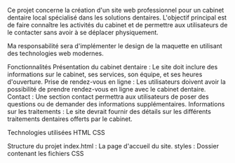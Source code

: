 Ce projet concerne la création d'un site web professionnel pour un cabinet dentaire local spécialisé dans les solutions dentaires. L'objectif principal est de faire connaître les activités du cabinet et de permettre aux utilisateurs de le contacter sans avoir à se déplacer physiquement.

 Ma responsabilité sera d'implémenter le design de la maquette en utilisant des technologies web modernes.

 Fonctionnalités
Présentation du cabinet dentaire : Le site doit inclure des informations sur le cabinet, ses services, son équipe, et ses heures d'ouverture.
Prise de rendez-vous en ligne : Les utilisateurs doivent avoir la possibilité de prendre rendez-vous en ligne avec le cabinet dentaire.
Contact : Une section contact permettra aux utilisateurs de poser des questions ou de demander des informations supplémentaires.
Informations sur les traitements : Le site devrait fournir des détails sur les différents traitements dentaires offerts par le cabinet.

Technologies utilisées
HTML
CSS

Structure du projet
index.html : La page d'accueil du site.
styles : Dossier contenant les fichiers CSS